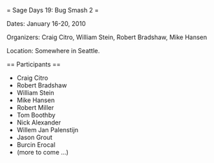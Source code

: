 = Sage Days 19: Bug Smash 2 =

Dates: January 16-20, 2010

Organizers: Craig Citro, William Stein, Robert Bradshaw, Mike Hansen

Location: Somewhere in Seattle.

== Participants ==

 * Craig Citro
 * Robert Bradshaw
 * William Stein
 * Mike Hansen
 * Robert Miller
 * Tom Boothby
 * Nick Alexander 
 * Willem Jan Palenstijn
 * Jason Grout 
 * Burcin Erocal
 * (more to come ...)
